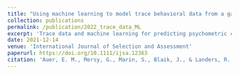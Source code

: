 ```yaml
---
title: "Using machine learning to model trace behavioral data from a game-based assessment"
collection: publications
permalink: /publication/2022_trace_data_ML
excerpt: 'Trace data and machine learning for predicting psychometric criteria.'
date: 2021-12-14
venue: 'International Journal of Selection and Assessment'
paperurl: https://doi.org/10.1111/ijsa.12363
citation: 'Auer, E. M., Mersy, G., Marin, S., Blaik, J., & Landers, R. N. (2022). Using machine learning to model trace behavioral data from a game-based assessment. <i>International Journal of Selection and Assessment</i>, 30, 82–102. https://doi.org/10.1111/ijsa.12363'
---
```

